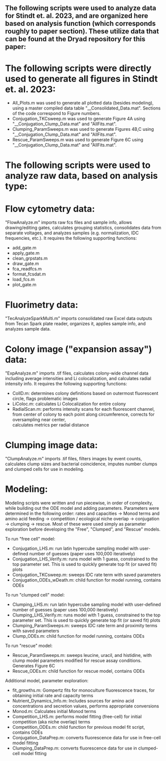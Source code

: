 ## The following scripts were used to analyze data for Stindt et. al. 2023, and are organized here based on analysis function (which corresponds roughly to paper section). These utilize data that can be found at the Dryad repository for this paper:  


# The following scripts were directly used to generate all figures in Stindt et. al. 2023:

  - All_Plots.m was used to generate all plotted data (besides modeling), using a master compiled data table "__Consolidated_Data.mat". Sections of the code correspond to        Figure numbers.
  - Conjugation_TKCsweep.m was used to generate Figure 4A using "__Conjugation_Clump_Data.mat" and "AllFits.mat".
  - Clumping_ParamSweeps.m was used to generate Figures 4B,C using "__Conjugation_Clump_Data.mat" and "AllFits.mat".
  - Rescue_ParamSweeps.m was used to generate Figure 6C using "__Conjugation_Clump_Data.mat" and "AllFits.mat".



# The following scripts were used to analyze raw data, based on analysis type:

# Flow cytometry data:

"FlowAnalyze.m" imports raw fcs files and sample info, allows drawing/editing gates, calculates grouping statistics, consolidates data from separate voltages, and analyzes samples (e.g. normalization, IDC frequencies, etc.). It requires the following supporting functions:

  - add_gate.m
  - apply_gate.m
  - clean_grpstats.m
  - draw_gate.m
  - fca_readfcs.m
  - format_fcsdat.m
  - load_fcs.m
  - plot_gate.m


# Fluorimetry data:

"TecAnalyzeSparkMulti.m" imports consolidated raw Excel data outputs from Tecan Spark plate reader, organizes it, applies sample info, and analyzes sample data. 


# Colony image ("expansion assay") data:

"ExpAnalyze.m" imports .tif files, calculates colony-wide channel data including average intensities and Li colocalization, and calculates radial intensity info. It requires the following supporting functions:

  - ColID.m: determines colony definitions based on outermost fluorescent circle, flags problematic images
  - LiColoc.m: calculates Li Colocalization for entire colony
  - RadialScan.m: performs intensity scans for each fluorescent channel, from center of colony to each point along circumference, corrects for oversampling near center,     
    calculates metrics per radial distance


# Clumping image data:

"ClumpAnalyze.m" imports .tif files, filters images by event counts, calculates clump sizes and bacterial coincidence, imputes number clumps and clumped cells for use in modeling.


# Modeling:

Modeling scripts were written and run piecewise, in order of complexity, while building out the ODE model and adding parameters. Parameters were determined in the following order: rates and capacities -> Monod terms and amino acid feeding -> competition / ecological niche overlap -> conjugation -> clumping -> rescue. Most of these were used simply as parameter exploration before developing the "Free", "Clumped", and "Rescue" models.

To run "free cell" model:

  - Conjugation_LHS.m: run latin hypercube sampling model with user-defined number of guesses (paper uses 100,000 iteratively)
  - Conjugation_LHS_Verify.m: runs model with 1 guess, constrained to the top parameter set. This is used to quickly generate top fit (or saved fit) plots
  - Conjugation_TKCsweep.m: sweeps IDC rate term with saved parameters
  - Conjugation_ODEs_wDeath.m: child function for model running, contains ODEs

To run "clumped cell" model:

  - Clumping_LHS.m: run latin hypercube sampling model with user-defined number of guesses (paper uses 100,000 iteratively)
  - Clumping_LHS_Verify.m: runs model with 1 guess, constrained to the top parameter set. This is used to quickly generate top fit (or saved fit) plots
  - Clumping_ParamSweeps.m: sweeps IDC rate term and proximity terms with saved parameters
  - Clump_ODEs.m: child function for model running, contains ODEs

To run "rescue" model:

  - Rescue_ParamSweeps.m: sweeps leucine, uracil, and histidine, with clump model parameters modified for rescue assay conditions. Generates Figure 6C
  - Rescue_ODEs.m: child function for rescue model, contains ODEs

Additional model, parameter exploration:

  - fit_growths.m: Gompertz fits for monoculture fluorescence traces, for obtaining initial rate and capacity terms
  - Nutrient_Dynamics_Info.m: Includes sources for amino acid concentrations and secretion values, performs appropriate conversions
  - Monod.m: Calculates initial Monod terms
  - Competition_LHS.m: performs model fitting (free-cell) for initial competition (aka niche overlap) terms
  - Competition_ODEs.m: child function for previous model fit script, contains ODEs
  - Conjugation_DataPrep.m: converts fluorescence data for use in free-cell model fitting
  - Clumping_DataPrep.m: converts fluorescence data for use in clumped-cell model fitting
 
